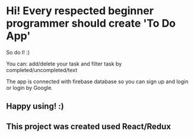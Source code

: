 Hi! Every respected beginner programmer should create 'To Do App'
====================================
So do I! :)

You can: add/delete your task and filter task by completed/uncompleted/text

The app is connected with firebase database so you can sign up and login or login by Google. 

Happy using! :)
-------------------------------------

This project was created used React/Redux
-------------------------------------------------------
